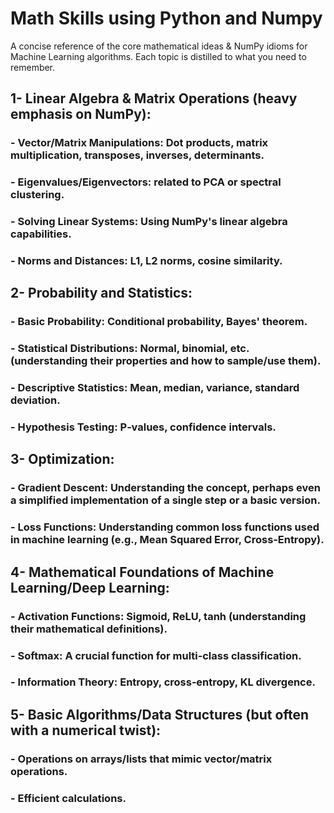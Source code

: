 # Math Skills using Python and Numpy

A concise reference of the core mathematical ideas & NumPy idioms for Machine Learning algorithms. Each topic is distilled to what you need to remember.

## 1- Linear Algebra & Matrix Operations (heavy emphasis on NumPy):

### - Vector/Matrix Manipulations: Dot products, matrix multiplication, transposes, inverses, determinants.

### - Eigenvalues/Eigenvectors: related to PCA or spectral clustering.

### - Solving Linear Systems: Using NumPy's linear algebra capabilities.

### - Norms and Distances: L1, L2 norms, cosine similarity.

## 2- Probability and Statistics:

### - Basic Probability: Conditional probability, Bayes' theorem.

### - Statistical Distributions: Normal, binomial, etc. (understanding their properties and how to sample/use them).

### - Descriptive Statistics: Mean, median, variance, standard deviation.

### - Hypothesis Testing: P‑values, confidence intervals.

## 3- Optimization:

### - Gradient Descent: Understanding the concept, perhaps even a simplified implementation of a single step or a basic version. 

### - Loss Functions: Understanding common loss functions used in machine learning (e.g., Mean Squared Error, Cross‑Entropy).

## 4- Mathematical Foundations of Machine Learning/Deep Learning:

### - Activation Functions: Sigmoid, ReLU, tanh (understanding their mathematical definitions).

### - Softmax: A crucial function for multi‑class classification.

### - Information Theory: Entropy, cross‑entropy, KL divergence.

## 5- Basic Algorithms/Data Structures (but often with a numerical twist):

### - Operations on arrays/lists that mimic vector/matrix operations.

### - Efficient calculations.
